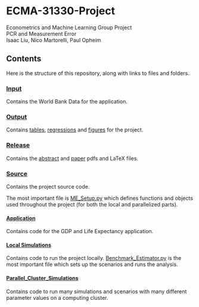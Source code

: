 # ECMA-31330-Project
Econometrics and Machine Learning Group Project  
PCR and Measurement Error  
Isaac Liu, Nico Martorelli, Paul Opheim

## Contents

Here is the structure of this repository, along with links to files and folders.

### [Input](Input)

Contains the World Bank Data for the application.

### [Output](Output)

Contains [tables](Output/Tables), [regressions](Output/Regressions) and [figures](Output/Figures) for the project.

### [Release](Release)

Contains the [abstract](Release/Abstract.pdf) and [paper](Release/PCR_and_Measurement_Error.pdf) pdfs and LaTeX files.

### [Source](Source)

Contains the project source code.

The most important file is [ME_Setup.py](Source/ME_Setup.py) which defines functions and objects used throughout the project (for both the local and parallelized parts).

#### [Application](Source/Application)

Contains code for the GDP and Life Expectancy application.

#### [Local Simulations](Source/Local_Simulations)

Contains code to run the project locally. [Benchmark_Estimator.py](Source/Local_Simulations/Benchmark_Estimator.py) is the most important file which sets up the scenarios and runs the analysis.

#### [Parallel_Cluster_Simulations](Source/Parallel_Cluster_Simulations)

Contains code to run many simulations and scenarios with many different parameter values on a computing cluster.

